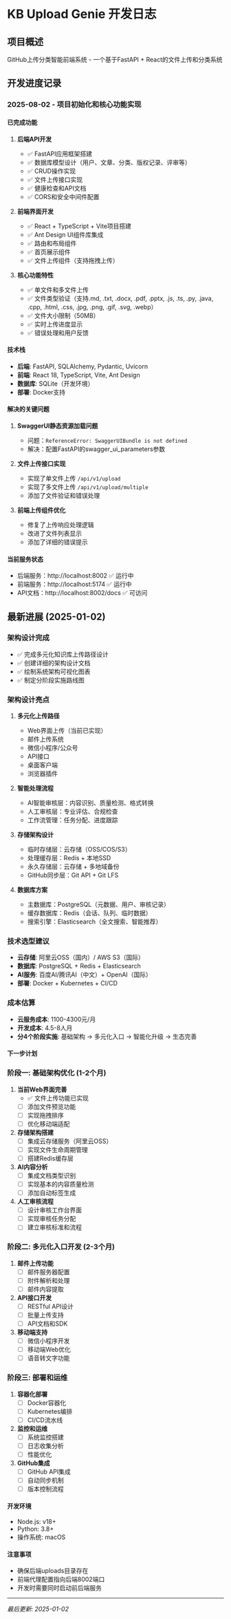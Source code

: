 # KB Upload Genie 开发日志

## 项目概述
GitHub上传分类智能前端系统 - 一个基于FastAPI + React的文件上传和分类系统

## 开发进度记录

### 2025-08-02 - 项目初始化和核心功能实现

#### 已完成功能
1. **后端API开发**
   - ✅ FastAPI应用框架搭建
   - ✅ 数据库模型设计（用户、文章、分类、版权记录、评审等）
   - ✅ CRUD操作实现
   - ✅ 文件上传接口实现
   - ✅ 健康检查和API文档
   - ✅ CORS和安全中间件配置

2. **前端界面开发**
   - ✅ React + TypeScript + Vite项目搭建
   - ✅ Ant Design UI组件库集成
   - ✅ 路由和布局组件
   - ✅ 首页展示组件
   - ✅ 文件上传组件（支持拖拽上传）

3. **核心功能特性**
   - ✅ 单文件和多文件上传
   - ✅ 文件类型验证（支持.md, .txt, .docx, .pdf, .pptx, .js, .ts, .py, .java, .cpp, .html, .css, .jpg, .png, .gif, .svg, .webp）
   - ✅ 文件大小限制（50MB）
   - ✅ 实时上传进度显示
   - ✅ 错误处理和用户反馈

#### 技术栈
- **后端**: FastAPI, SQLAlchemy, Pydantic, Uvicorn
- **前端**: React 18, TypeScript, Vite, Ant Design
- **数据库**: SQLite（开发环境）
- **部署**: Docker支持

#### 解决的关键问题
1. **SwaggerUI静态资源加载问题**
   - 问题：`ReferenceError: SwaggerUIBundle is not defined`
   - 解决：配置FastAPI的swagger_ui_parameters参数

2. **文件上传接口实现**
   - 实现了单文件上传 `/api/v1/upload`
   - 实现了多文件上传 `/api/v1/upload/multiple`
   - 添加了文件验证和错误处理

3. **前端上传组件优化**
   - 修复了上传响应处理逻辑
   - 改进了文件列表显示
   - 添加了详细的错误提示

#### 当前服务状态
- 后端服务：http://localhost:8002 ✅ 运行中
- 前端服务：http://localhost:5174 ✅ 运行中
- API文档：http://localhost:8002/docs ✅ 可访问

## 最新进展 (2025-01-02)

### 架构设计完成
- ✅ 完成多元化知识库上传路径设计
- ✅ 创建详细的架构设计文档
- ✅ 绘制系统架构可视化图表
- ✅ 制定分阶段实施路线图

### 架构设计亮点
1. **多元化上传路径**
   - Web界面上传（当前已实现）
   - 邮件上传系统
   - 微信小程序/公众号
   - API接口
   - 桌面客户端
   - 浏览器插件

2. **智能处理流程**
   - AI智能审核层：内容识别、质量检测、格式转换
   - 人工审核层：专业评估、合规检查
   - 工作流管理：任务分配、进度跟踪

3. **存储架构设计**
   - 临时存储层：云存储（OSS/COS/S3）
   - 处理缓存层：Redis + 本地SSD
   - 永久存储层：云存储 + 多地域备份
   - GitHub同步层：Git API + Git LFS

4. **数据库方案**
   - 主数据库：PostgreSQL（元数据、用户、审核记录）
   - 缓存数据库：Redis（会话、队列、临时数据）
   - 搜索引擎：Elasticsearch（全文搜索、智能推荐）

### 技术选型建议
- **云存储**: 阿里云OSS（国内）/ AWS S3（国际）
- **数据库**: PostgreSQL + Redis + Elasticsearch
- **AI服务**: 百度AI/腾讯AI（中文）+ OpenAI（国际）
- **部署**: Docker + Kubernetes + CI/CD

### 成本估算
- **云服务成本**: 1100-4300元/月
- **开发成本**: 4.5-8人月
- **分4个阶段实施**: 基础架构 → 多元化入口 → 智能化升级 → 生态完善

#### 下一步计划

### 阶段一: 基础架构优化 (1-2个月)
1. **当前Web界面完善**
   - ✅ 文件上传功能已实现
   - [ ] 添加文件预览功能
   - [ ] 实现拖拽排序
   - [ ] 优化移动端适配

2. **存储架构搭建**
   - [ ] 集成云存储服务（阿里云OSS）
   - [ ] 实现文件生命周期管理
   - [ ] 搭建Redis缓存层

3. **AI内容分析**
   - [ ] 集成文档类型识别
   - [ ] 实现基本的内容质量检测
   - [ ] 添加自动标签生成

4. **人工审核流程**
   - [ ] 设计审核工作台界面
   - [ ] 实现审核任务分配
   - [ ] 建立审核标准和流程

### 阶段二: 多元化入口开发 (2-3个月)
1. **邮件上传功能**
   - [ ] 邮件服务器配置
   - [ ] 附件解析和处理
   - [ ] 邮件内容提取

2. **API接口开发**
   - [ ] RESTful API设计
   - [ ] 批量上传支持
   - [ ] API文档和SDK

3. **移动端支持**
   - [ ] 微信小程序开发
   - [ ] 移动端Web优化
   - [ ] 语音转文字功能

### 阶段三: 部署和运维
1. **容器化部署**
   - [ ] Docker容器化
   - [ ] Kubernetes编排
   - [ ] CI/CD流水线

2. **监控和运维**
   - [ ] 系统监控搭建
   - [ ] 日志收集分析
   - [ ] 性能优化

3. **GitHub集成**
   - [ ] GitHub API集成
   - [ ] 自动同步机制
   - [ ] 版本控制流程

#### 开发环境
- Node.js: v18+
- Python: 3.8+
- 操作系统: macOS

#### 注意事项
- 确保后端uploads目录存在
- 前端代理配置指向后端8002端口
- 开发时需要同时启动前后端服务

---
*最后更新: 2025-01-02*